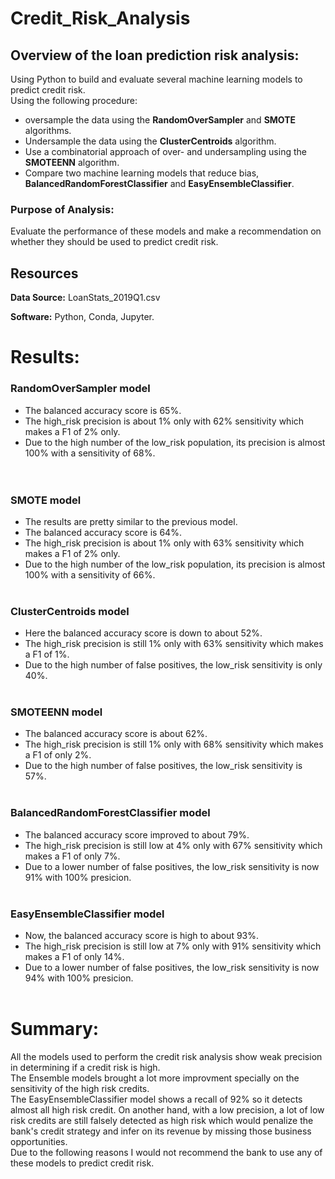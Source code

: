 # Credit_Risk_Analysis

## Overview of the loan prediction risk analysis:
Using Python to build and evaluate several machine learning models to predict credit risk.\
Using the following procedure:
- oversample the data using the **RandomOverSampler** and **SMOTE** algorithms.
- Undersample the data using the **ClusterCentroids** algorithm.
- Use a combinatorial approach of over- and undersampling using the **SMOTEENN** algorithm.
- Compare two machine learning models that reduce bias, **BalancedRandomForestClassifier** and **EasyEnsembleClassifier**.

### Purpose of Analysis:
Evaluate the performance of these models and make a recommendation on whether they should be used to predict credit risk.

## Resources
**Data Source:** LoanStats_2019Q1.csv

**Software:** Python, Conda, Jupyter.

# Results:

### RandomOverSampler model

- The balanced accuracy score is 65%.<br>
- The high_risk precision is about 1% only with 62% sensitivity which makes a F1 of 2% only.<br>
- Due to the high number of the low_risk population, its precision is almost 100% with a sensitivity of 68%.<br>
<br><br>

### SMOTE model

- The results are pretty similar to the previous model.<br>
- The balanced accuracy score is 64%.<br>
- The high_risk precision is about 1% only with 63% sensitivity which makes a F1 of 2% only.<br>
- Due to the high number of the low_risk population, its precision is almost 100% with a sensitivity of 66%.
<br><br>

### ClusterCentroids model

- Here the balanced accuracy score is down to about 52%.<br>
- The high_risk precision is still 1% only with 63% sensitivity which makes a F1 of 1%.<br>
- Due to the high number of false positives, the low_risk sensitivity is only 40%.
<br><br>

### SMOTEENN model

- The balanced accuracy score is about 62%.<br>
- The high_risk precision is still 1% only with 68% sensitivity which makes a F1 of only 2%.<br>
- Due to the high number of false positives, the low_risk sensitivity is 57%.
<br><br>

### BalancedRandomForestClassifier model

- The balanced accuracy score improved to about 79%.<br>
- The high_risk precision is still low at 4% only with 67% sensitivity which makes a F1 of only 7%.<br>
- Due to a lower number of false positives, the low_risk sensitivity is now 91% with 100% presicion.
<br><br>

### EasyEnsembleClassifier model

- Now, the balanced accuracy score is high to about 93%.<br>
- The high_risk precision is still low at 7% only with 91% sensitivity which makes a F1 of only 14%.<br>
- Due to a lower number of false positives, the low_risk sensitivity is now 94% with 100% presicion.
<br><br>


# Summary:

All the models used to perform the credit risk analysis show weak precision in determining if a credit risk is high.\
The Ensemble models brought a lot more improvment specially on the sensitivity of the high risk credits.\
The EasyEnsembleClassifier model shows a recall of 92% so it detects almost all high risk credit. On another hand, with a low precision, a lot of low risk credits are still falsely detected as high risk which would penalize the bank's credit strategy and infer on its revenue by missing those business opportunities.\
Due to the following reasons I would not recommend the bank to use any of these models to predict credit risk. 
